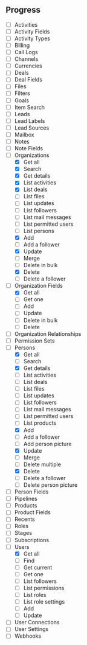 ## Progress
 - [ ] Activities
 - [ ] Activity Fields
 - [ ] Activity Types
 - [ ] Billing
 - [ ] Call Logs
 - [ ] Channels
 - [ ] Currencies
 - [ ] Deals
 - [ ] Deal Fields
 - [ ] Files
 - [ ] Filters
 - [ ] Goals
 - [ ] Item Search
 - [ ] Leads
 - [ ] Lead Labels
 - [ ] Lead Sources
 - [ ] Mailbox
 - [ ] Notes
 - [ ] Note Fields
 - [ ] Organizations
   - [X] Get all
   - [X] Search
   - [X] Get details
   - [X] List activities
   - [X] List deals
   - [ ] List files
   - [ ] List updates
   - [ ] List followers
   - [ ] List mail messages
   - [ ] List permitted users
   - [ ] List persons
   - [X] Add
   - [ ] Add a follower
   - [X] Update
   - [ ] Merge
   - [ ] Delete in bulk
   - [X] Delete
   - [ ] Delete a follower
 - [ ] Organization Fields
   - [X] Get all
   - [ ] Get one
   - [ ] Add
   - [ ] Update
   - [ ] Delete in bulk
   - [ ] Delete
 - [ ] Organization Relationships
 - [ ] Permission Sets
 - [ ] Persons
   - [X] Get all
   - [ ] Search
   - [X] Get details
   - [ ] List activities
   - [ ] List deals
   - [ ] List files
   - [ ] List updates
   - [ ] List followers
   - [ ] List mail messages
   - [ ] List permitted users
   - [ ] List products
   - [X] Add
   - [ ] Add a follower
   - [ ] Add person picture
   - [X] Update
   - [ ] Merge
   - [ ] Delete multiple
   - [X] Delete
   - [ ] Delete a follower
   - [ ] Delete person picture
 - [ ] Person Fields
 - [ ] Pipelines
 - [ ] Products
 - [ ] Product Fields
 - [ ] Recents
 - [ ] Roles
 - [ ] Stages
 - [ ] Subscriptions
 - [ ] Users
   - [X] Get all
   - [ ] Find
   - [ ] Get current
   - [ ] Get one
   - [ ] List followers
   - [ ] List permissions
   - [ ] List roles
   - [ ] List role settings
   - [ ] Add
   - [ ] Update
 - [ ] User Connections
 - [ ] User Settings
 - [ ] Webhooks
